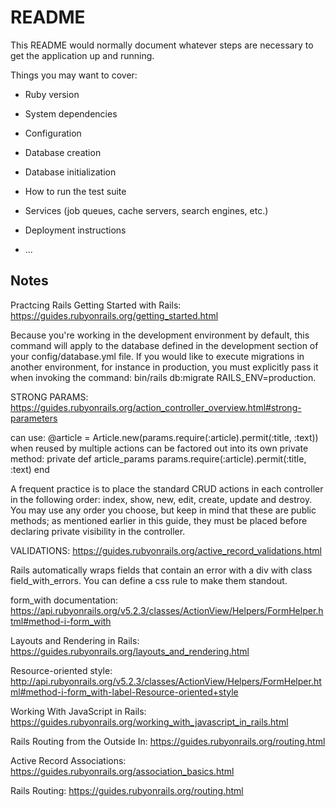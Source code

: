 # README

This README would normally document whatever steps are necessary to get the
application up and running.

Things you may want to cover:

* Ruby version

* System dependencies

* Configuration

* Database creation

* Database initialization

* How to run the test suite

* Services (job queues, cache servers, search engines, etc.)

* Deployment instructions

* ...
## Notes
Practcing Rails
Getting Started with Rails:
https://guides.rubyonrails.org/getting_started.html

Because you're working in the development environment by default, this command will apply to the database defined in the development section of your config/database.yml file. If you would like to execute migrations in another environment, for instance in production, you must explicitly pass it when invoking the command: bin/rails db:migrate RAILS_ENV=production.

STRONG PARAMS:
https://guides.rubyonrails.org/action_controller_overview.html#strong-parameters

can use:
@article = Article.new(params.require(:article).permit(:title, :text))
when reused by multiple actions can be factored out into its own private method:
private
  def article_params
    params.require(:article).permit(:title, :text)
  end

  A frequent practice is to place the standard CRUD actions in each controller in the following order: index, show, new, edit, create, update and destroy. You may use any order you choose, but keep in mind that these are public methods; as mentioned earlier in this guide, they must be placed before declaring private visibility in the controller.

  VALIDATIONS: https://guides.rubyonrails.org/active_record_validations.html

  Rails automatically wraps fields that contain an error with a div with class field_with_errors. You can define a css rule to make them standout.

  form_with documentation:
  https://api.rubyonrails.org/v5.2.3/classes/ActionView/Helpers/FormHelper.html#method-i-form_with

  Layouts and Rendering in Rails:
  https://guides.rubyonrails.org/layouts_and_rendering.html

  Resource-oriented style:
  http://api.rubyonrails.org/v5.2.3/classes/ActionView/Helpers/FormHelper.html#method-i-form_with-label-Resource-oriented+style

  Working With JavaScript in Rails:
  https://guides.rubyonrails.org/working_with_javascript_in_rails.html

  Rails Routing from the Outside In:
  https://guides.rubyonrails.org/routing.html

  Active Record Associations:
  https://guides.rubyonrails.org/association_basics.html

  Rails Routing:
  https://guides.rubyonrails.org/routing.html
